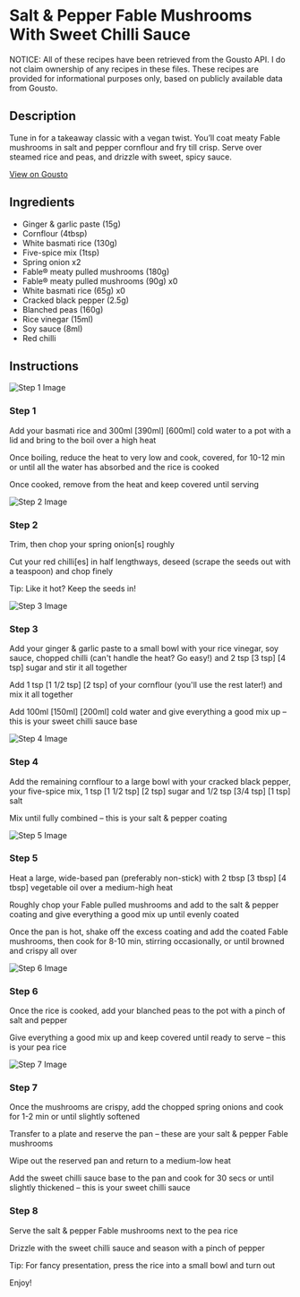 # Salt & Pepper Fable Mushrooms With Sweet Chilli Sauce

NOTICE: All of these recipes have been retrieved from the Gousto API. I do not claim ownership of any recipes in these files. These recipes are provided for informational purposes only, based on publicly available data from Gousto.

## Description

Tune in for a takeaway classic with a vegan twist. You’ll coat meaty Fable mushrooms in salt and pepper cornflour and fry till crisp. Serve over steamed rice and peas, and drizzle with sweet, spicy sauce.

[View on Gousto](https://www.gousto.co.uk/recipes/cookbook/salt-pepper-fable-mushrooms-with-sweet-chilli-sauce)

## Ingredients

- Ginger & garlic paste (15g)
- Cornflour (4tbsp)
- White basmati rice (130g)
- Five-spice mix (1tsp)
- Spring onion x2
- Fable® meaty pulled mushrooms (180g)
- Fable® meaty pulled mushrooms (90g) x0
- White basmati rice (65g) x0
- Cracked black pepper (2.5g)
- Blanched peas (160g)
- Rice vinegar (15ml)
- Soy sauce (8ml)
- Red chilli

## Instructions

![Step 1 Image](https://production-media.gousto.co.uk/cms/recipe-step-image/step-1-1691579727782-x200.jpg)

### Step 1

Add your basmati rice and 300ml<span class="text-purple"> [390ml]</span> <span class="text-danger">[600ml]</span> cold water to a pot with a lid and bring to the boil over a high heat

Once boiling, reduce the heat to very low and cook, covered, for 10-12 min or until all the water has absorbed and the rice is cooked

Once cooked, remove from the heat and keep covered until serving

![Step 2 Image](https://production-media.gousto.co.uk/cms/recipe-step-image/step-2-1691579730559-x200.jpg)

### Step 2

Trim, then chop your spring onion[s] roughly

Cut your red chilli[es] in half lengthways, deseed (scrape the seeds out with a teaspoon) and chop finely

Tip: Like it hot? Keep the seeds in!

![Step 3 Image](https://production-media.gousto.co.uk/cms/recipe-step-image/step-3-1691579733702-x200.jpg)

### Step 3

Add your ginger & garlic paste to a small bowl with your rice vinegar, soy sauce, chopped chilli (can't handle the heat? Go easy!) and 2 tsp<span class="text-purple"> [3 tsp]</span> <span class="text-danger">[4 tsp] </span>sugar and stir it all together

Add 1 tsp <span class="text-purple">[1 1/2 tsp]</span> <span class="text-danger">[2 tsp] </span>of your cornflour (you'll use the rest later!) and mix it all together

Add 100ml <span class="text-purple">[150ml]</span> <span class="text-danger">[200ml]</span> cold water and give everything a good mix up – this is your sweet chilli sauce base

![Step 4 Image](https://production-media.gousto.co.uk/cms/recipe-step-image/step-4-1691579736444-x200.jpg)

### Step 4

Add the remaining cornflour to a large bowl with your cracked black pepper, your five-spice mix, 1 tsp <span class="text-purple">[1 1/2 tsp]</span><span class="text-danger"> [2 tsp]</span> sugar and 1/2 tsp <span class="text-purple">[3/4 tsp]</span> <span class="text-danger">[1 tsp] </span>salt

Mix until fully combined – this is your salt & pepper coating

![Step 5 Image](https://production-media.gousto.co.uk/cms/recipe-step-image/step-5-1691579739608-x200.jpg)

### Step 5

Heat a large, wide-based pan (preferably non-stick) with 2 tbsp <span class="text-purple">[3 tbsp]</span> <span class="text-danger">[4 tbsp] </span>vegetable oil over a medium-high heat

Roughly chop your Fable pulled mushrooms and add to the salt & pepper coating and give everything a good mix up until evenly coated

Once the pan is hot, shake off the excess coating and add the coated Fable mushrooms, then cook for 8-10 min, stirring occasionally, or until browned and crispy all over

![Step 6 Image](https://production-media.gousto.co.uk/cms/recipe-step-image/step-6-1691579742760-x200.jpg)

### Step 6

Once the rice is cooked, add your blanched peas to the pot with a pinch of salt and pepper

Give everything a good mix up and keep covered until ready to serve – this is your pea rice

![Step 7 Image](https://production-media.gousto.co.uk/cms/recipe-step-image/step-7-1691579745478-x200.jpg)

### Step 7

Once the mushrooms are crispy, add the chopped spring onions and cook for 1-2 min or until slightly softened

Transfer to a plate and reserve the pan – these are your salt & pepper Fable mushrooms

Wipe out the reserved pan and return to a medium-low heat

Add the sweet chilli sauce base to the pan and cook for 30 secs or until slightly thickened – this is your sweet chilli sauce

### Step 8

Serve the salt & pepper Fable mushrooms next to the pea rice

Drizzle with the sweet chilli sauce and season with a pinch of pepper

Tip: For fancy presentation, press the rice into a small bowl and turn out

Enjoy!

